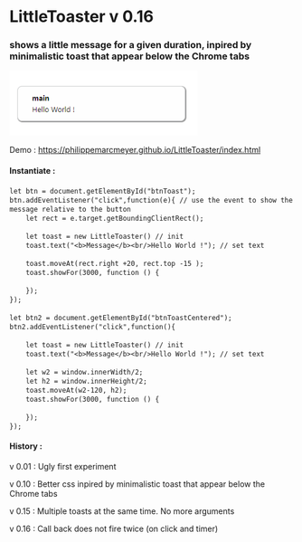 # LittleToaster v 0.16
### shows a little message for a given duration, inpired by minimalistic toast that appear below the Chrome tabs

![screen shot](https://raw.githubusercontent.com/PhilippeMarcMeyer/LittleToaster/master/Caption2.png)

Demo : https://philippemarcmeyer.github.io/LittleToaster/index.html

#### Instantiate :

``` 
let btn = document.getElementById("btnToast");
btn.addEventListener("click",function(e){ // use the event to show the message relative to the button
	let rect = e.target.getBoundingClientRect();

	let toast = new LittleToaster() // init
	toast.text("<b>Message</b><br/>Hello World !"); // set text

	toast.moveAt(rect.right +20, rect.top -15 ); 
	toast.showFor(3000, function () {

	});
});

let btn2 = document.getElementById("btnToastCentered");
btn2.addEventListener("click",function(){

	let toast = new LittleToaster() // init
	toast.text("<b>Message</b><br/>Hello World !"); // set text

	let w2 = window.innerWidth/2;
	let h2 = window.innerHeight/2;
	toast.moveAt(w2-120, h2); 
	toast.showFor(3000, function () {

	});
});
``` 

#### History :

v 0.01 : Ugly first experiment

v 0.10 : Better css inpired by minimalistic toast that appear below the Chrome tabs

v 0.15 : Multiple toasts at the same time. No more arguments

v 0.16 : Call back does not fire twice (on click and timer)




